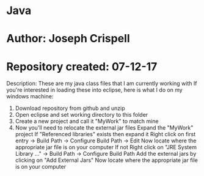 # Java

# Author: Joseph Crispell
# Repository created: 07-12-17


Description:
These are my java class files that I am currently working with
If you're interested in loading these into eclipse, here is what I do on my windows machine:
1. Download repository from github and unzip
2. Open eclipse and set working directory to this folder
3. Create a new project and call it "MyWork" to match mine
4. Now you'll need to relocate the external jar files
	Expand the "MyWork" project
	If "Referenced libraries" exists then expand it
		Right click on first entry -> Build Path -> Configure Build Path -> Edit
			Now locate where the appropriate jar file is on your computer
	If not
		Right click on "JRE System Library ..." -> Build Path -> Configure Build Path
			Add the external jars by clicking on "Add External Jars"
				Now locate where the appropriate jar file is on your computer